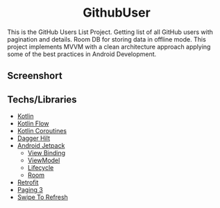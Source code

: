 <h1 align="center"> GithubUser </h1>
This is the GitHub Users List Project. Getting list of all GitHub users with pagination and details. Room DB for storing data in offline mode.
This project implements MVVM with a clean architecture approach applying some of the best practices in Android Development.

## Screenshort



## Techs/Libraries
- [Kotlin](https://developer.android.com/kotlin)
- [Kotlin Flow](https://developer.android.com/kotlin/flow)
- [Kotlin Coroutines](https://github.com/Kotlin/kotlinx.coroutines)
- [Dagger Hilt](https://dagger.dev/hilt/)
- [Android Jetpack](https://developer.android.com/jetpack)
  - [View Binding](https://developer.android.com/topic/libraries/view-binding)
  - [ViewModel](https://developer.android.com/topic/libraries/architecture/viewmodel)
  - [Lifecycle](https://developer.android.com/topic/libraries/architecture/lifecycle)
  - [Room](https://developer.android.com/training/data-storage/room)
- [Retrofit](https://square.github.io/retrofit/)
- [Paging 3](https://developer.android.com/topic/libraries/architecture/paging/v3-overview)
- [Swipe To Refresh](https://developer.android.com/training/swipe/add-swipe-interface)